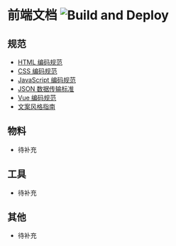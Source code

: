 # 前端文档 ![Build and Deploy](https://github.com/EG-FE/Document/workflows/Build%20and%20Deploy/badge.svg)

## 规范

* [HTML 编码规范](https://fe.const.team/standard/HTML.html)
* [CSS 编码规范](https://fe.const.team/standard/CSS.html)
* [JavaScript 编码规范](https://fe.const.team/standard/JavaScript.html)
* [JSON 数据传输标准](https://fe.const.team/standard/JSON.html)
* [Vue 编码规范](https://fe.const.team/standard/VUE.html)
* [ 文案风格指南](https://fe.const.team/standard/CopyWriter.html)

## 物料

* 待补充

## 工具

* 待补充

## 其他

* 待补充
